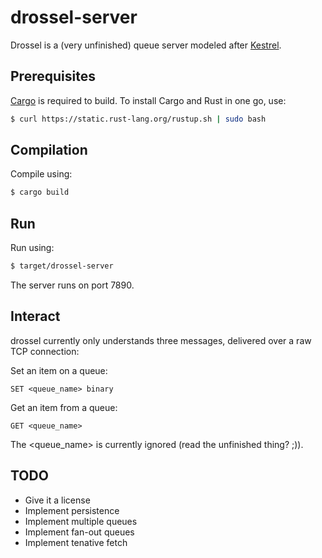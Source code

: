# drossel-server

Drossel is a (very unfinished) queue server modeled after [Kestrel](http://github.com/twitter/kestrel).

## Prerequisites

[Cargo](http://crates.io) is required to build. To install Cargo and Rust in one go, use:

```sh
$ curl https://static.rust-lang.org/rustup.sh | sudo bash
```

## Compilation

Compile using:

```sh
$ cargo build
```

## Run

Run using:

```sh
$ target/drossel-server
```

The server runs on port 7890.

## Interact

drossel currently only understands three messages, delivered over a raw TCP connection:

Set an item on a queue:

```
SET <queue_name> binary
```

Get an item from a queue:

```
GET <queue_name>
```

The <queue_name> is currently ignored (read the unfinished thing? ;)).

## TODO

* Give it a license
* Implement persistence
* Implement multiple queues
* Implement fan-out queues
* Implement tenative fetch


